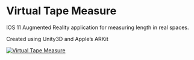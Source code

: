 # Virtual Tape Measure
IOS 11 Augmented Reality application for measuring length in real spaces.

Created using Unity3D and Apple’s ARKit        


[![Virtual Tape Measure](http://i.imgur.com/W64pGQOh.png)](https://vimeo.com/226354585 "Virtual Tape Measure - Click to Watch!")
